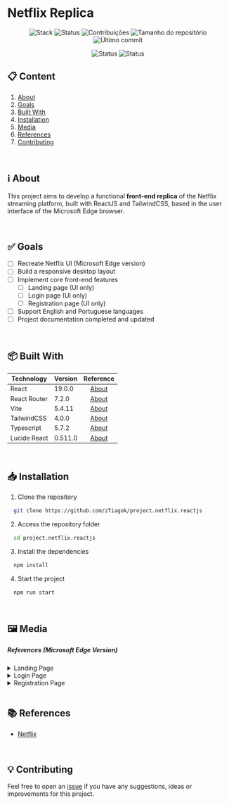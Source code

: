 # Netflix Replica

<div align="center">

![Stack](https://img.shields.io/badge/Stack-Frontend-teal?style=for-the-badge) ![Status](https://img.shields.io/badge/status-Work%20in%20Progress-yellow?style=for-the-badge) ![Contribuições](https://img.shields.io/github/contributors/zTiagok/project.netflix.reactjs?style=for-the-badge) ![Tamanho do repositório](https://img.shields.io/github/repo-size/zTiagok/project.netflix.reactjs?style=for-the-badge) ![Último commit](https://img.shields.io/github/last-commit/zTiagok/project.netflix.reactjs?style=for-the-badge)

![Status](https://img.shields.io/badge/status-Work%20in%20Progress-yellow?style=for-the-badge)
![Status](https://img.shields.io/badge/status-Work%20in%20Progress-ffcc00?style=for-the-badge)

</div>

## 📋 Content

1. [About](#-about)
1. [Goals](#-goals)
1. [Built With](#-built-with)
1. [Installation](#-installation)
1. [Media](#️-media)
1. [References](#-references)
1. [Contributing](#-contributing)

<br />

## ℹ️ About

This project aims to develop a functional **front-end replica** of the Netflix streaming platform, built with ReactJS and TailwindCSS, based in the user interface of the Microsoft Edge browser.

<br />

## ✅ Goals

- [ ] Recreate Netflix UI (Microsoft Edge version)
- [ ] Build a responsive desktop layout
- [ ] Implement core front-end features
  - [ ] Landing page (UI only)
  - [ ] Login page (UI only)
  - [ ] Registration page (UI only)
- [ ] Support English and Portuguese languages
- [ ] Project documentation completed and updated

<br />

## 📦 Built With

| Technology   | Version |                                        Reference                                        |
| ------------ | ------- | :-------------------------------------------------------------------------------------: |
| React        | 19.0.0  |                   [About](https://react.dev/blog/2024/12/05/react-19)                   |
| React Router | 7.2.0   |                       [About](https://reactrouter.com/7.2.0/home)                       |
| Vite         | 5.4.11  |                            [About](https://vite.dev/guide/)                             |
| TailwindCSS  | 4.0.0   |              [About](https://tailwindcss.com/docs/installation/using-vite)              |
| Typescript   | 5.7.2   | [About](https://www.typescriptlang.org/docs/handbook/release-notes/typescript-5-7.html) |
| Lucide React | 0.511.0 |                 [About](https://lucide.dev/guide/packages/lucide-react)                 |

<br />

## 📥 Installation

1. Clone the repository

```bash
  git clone https://github.com/zTiagok/project.netflix.reactjs
```

2. Access the repository folder

```bash
  cd project.netflix.reactjs
```

3. Install the dependencies

```bash
  npm install
```

4. Start the project

```bash
  npm run start
```

<br />

## 🖼️ Media

##### References (Microsoft Edge Version)

<details>
  <summary>Landing Page</summary>
  
  ![Landing](./references/landing.png)
</details>
<details>
  <summary>Login Page</summary>

![Landing](./references/login.png)

</details>
<details>
  <summary>Registration Page</summary>

![Landing](./references/registration.png)

</details>

<br />

## 📚 References

- [Netflix](https://www.netflix.com/br-en/)

<br />

## 💡 Contributing

Feel free to open an [issue](https://github.com/zTiagok/project.netflix.reactjs/issues) if you have any suggestions, ideas or improvements for this project.
